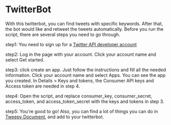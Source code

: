 # TwitterBot

With this twitterbot, you can find tweets with specific keywords. After that, the bot would like and retweet the tweets automatically. Before you run the script, there are several steps you need to go through.

step1: 
You need to sign up for a [Twitter API developer account](https://developer.twitter.com/en.html)

step2:
Log in the page with your account. Click your account name and select Get started.

step3:
click create an app. Just follow the instructions and fill all the needed information. Click your account name and select Apps. You can see the app you created. In Details > Keys and tokens, the Consumer API keys and Access token are needed in step 4.

step4:
Open the script, and replace consumer_key, consumer_secret, access_token, and access_token_secret with the keys and tokens in step 3.

step5:
You're good to go! Also, you can find a lot of things you can do in [Tweepy Document](http://docs.tweepy.org/en/latest/index.html#), and add to your twitterbot. 
